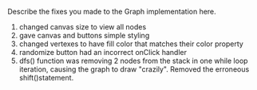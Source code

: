 Describe the fixes you made to the Graph implementation here.

1.  changed canvas size to view all nodes
2.  gave canvas and buttons simple styling
3.  changed vertexes to have fill color that matches their color property
4.  randomize button had an incorrect onClick handler
5.  dfs() function was removing 2 nodes from the stack in one while loop iteration, causing the graph to draw "crazily". Removed the erroneous shift()statement.
